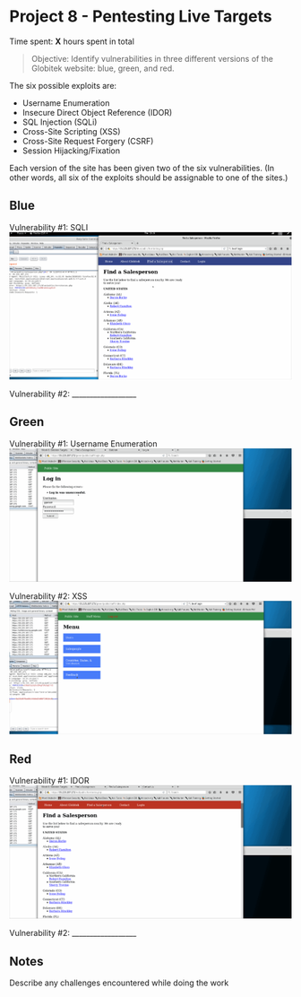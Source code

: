 # Project 8 - Pentesting Live Targets

Time spent: **X** hours spent in total

> Objective: Identify vulnerabilities in three different versions of the Globitek website: blue, green, and red.

The six possible exploits are:
* Username Enumeration
* Insecure Direct Object Reference (IDOR)
* SQL Injection (SQLi)
* Cross-Site Scripting (XSS)
* Cross-Site Request Forgery (CSRF)
* Session Hijacking/Fixation

Each version of the site has been given two of the six vulnerabilities. (In other words, all six of the exploits should be assignable to one of the sites.)

## Blue

Vulnerability #1: SQLI ![Link](https://github.com/bjmotox/Week8/blob/master/Week%208%20Blue_SQLI.gif)

Vulnerability #2: __________________


## Green

Vulnerability #1: Username Enumeration ![link](https://github.com/bjmotox/Week8/blob/master/Week%208%20Green_Enumeration.gif)

Vulnerability #2: XSS ![link](https://github.com/bjmotox/Week8/blob/master/Week%208%20Green_XSS.gif)


## Red

Vulnerability #1: IDOR ![Link](https://github.com/bjmotox/Week8/blob/master/Week%208%20Red_IDOR.gif)

Vulnerability #2: __________________


## Notes

Describe any challenges encountered while doing the work
